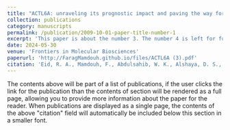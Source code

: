 ```yaml
---
title: "ACTL6A: unraveling its prognostic impact and paving the way for targeted therapeutics in carcinogenesis"
collection: publications
category: manuscripts
permalink: /publication/2009-10-01-paper-title-number-1
excerpt: 'This paper is about the number 3. The number 4 is left for future work.'
date: 2024-05-30
venue: 'Frontiers in Molecular Biosciences'
paperurl: 'http://FaragMamdouh.github.io/files/ACTL6A (3).pdf'
citation: 'Eid, R. A., Mamdouh, F., Abdulsahib, W. K., Alshaya, D. S., Al-Salmi, F. A., Alghamdi, M. A., Jafri, I., Fayad, E., Alsharif, G., Zaki, M. S. A., Alshehri, M. A., Noreldin, A. E., & Eldeen, M. A. (2024). ACTL6A: Unraveling its prognostic impact and paving the way for targeted therapeutics in carcinogenesis. Frontiers in Molecular Biosciences, 11, 1387919. https://doi.org/10.3389/fmolb.2024.1387919'
---
```


The contents above will be part of a list of publications, if the user clicks the link for the publication than the contents of section will be rendered as a full page, allowing you to provide more information about the paper for the reader. When publications are displayed as a single page, the contents of the above "citation" field will automatically be included below this section in a smaller font.
